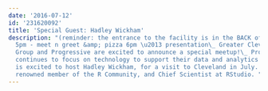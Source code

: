 ```yaml
---
date: '2016-07-12'
id: '231620092'
title: 'Special Guest: Hadley Wickham'
description: "(reminder: the entrance to the facility is in the BACK of the building)
  5pm - meet n greet &amp; pizza 6pm \u2013 presentation\_ Greater Cleveland R User
  Group and Progressive are excited to announce a special meetup!\_ Progressive Insurance
  continues to focus on technology to support their data and analytics efforts and
  is excited to host Hadley Wickham, for a visit to Cleveland in July. Hadley is a
  renowned member of the R Community, and Chief Scientist at RStudio. "
---
```

